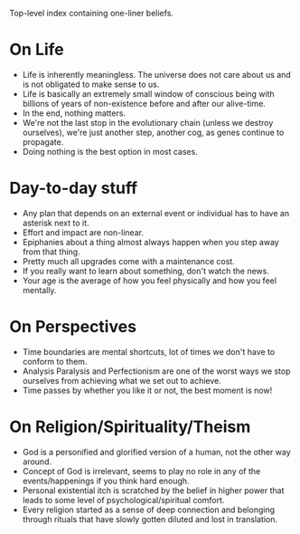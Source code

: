 Top-level index containing one-liner beliefs.


# On Life

-   Life is inherently meaningless. The universe does not care about us and is not obligated to make sense to us.
-   Life is basically an extremely small window of conscious <span class="underline">being</span> with billions of years of non-existence before and after our alive-time.
-   In the end, nothing matters.
-   We're not the last stop in the evolutionary chain (unless we destroy ourselves), we're just another step, another cog, as genes continue to propagate.
-   Doing nothing is the best option in most cases.


# Day-to-day stuff

-   Any plan that depends on an external event or individual has to have an asterisk next to it.
-   Effort and impact are non-linear.
-   Epiphanies about a thing almost always happen when you step away from that thing.
-   Pretty much all upgrades come with a maintenance cost.
-   If you really want to learn about something, don't watch the news.
-   Your age is the average of how you feel physically and how you feel mentally.


# On Perspectives

-   Time boundaries are mental shortcuts, lot of times we don't have to conform to them.
-   Analysis Paralysis and Perfectionism are one of the worst ways we stop ourselves from achieving what we set out to achieve.
-   Time passes by whether you like it or not, the best moment is now!


# On Religion/Spirituality/Theism

-   God is a personified and glorified version of a human, not the other way around.
-   Concept of God is irrelevant, seems to play no role in any of the events/happenings if you think hard enough.
-   Personal existential itch is scratched by the belief in higher power that leads to some level of psychological/spiritual comfort.
-   Every religion started as a sense of deep connection and belonging through rituals that have slowly gotten diluted and lost in translation.